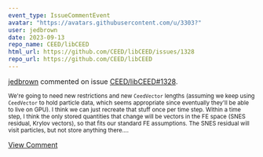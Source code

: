 ```yaml
---
event_type: IssueCommentEvent
avatar: "https://avatars.githubusercontent.com/u/3303?"
user: jedbrown
date: 2023-09-13
repo_name: CEED/libCEED
html_url: https://github.com/CEED/libCEED/issues/1328
repo_url: https://github.com/CEED/libCEED
---
```


<a href='https://github.com/jedbrown' target='_blank'>jedbrown</a> commented on issue <a href='https://github.com/CEED/libCEED/issues/1328' target='_blank'>CEED/libCEED#1328</a>.

<small>We're going to need new restrictions and new `CeedVector` lengths (assuming we keep using `CeedVector` to hold particle data, which seems appropriate since eventually they'll be able to live on GPU). I think we can just recreate that stuff once per time step. Within a time step, I think the only stored quantities that change will be vectors in the FE space (SNES residual, Krylov vectors), so that fits our standard FE assumptions. The SNES residual will visit particles, but not store anything there....</small>

<a href='https://github.com/CEED/libCEED/issues/1328' target='_blank'>View Comment</a>